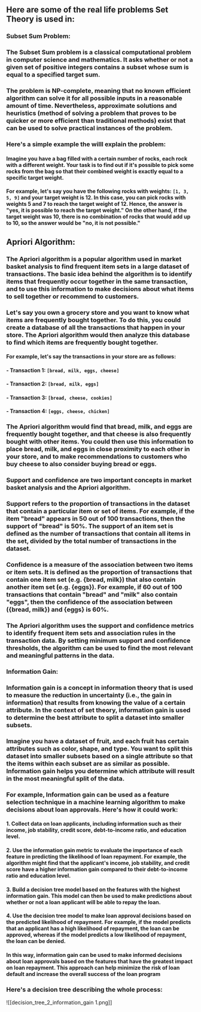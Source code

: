 ## Here are some of the real life problems Set Theory is used in:


### Subset Sum Problem:

### The Subset Sum problem is a classical computational problem in computer science and mathematics. It asks whether or not a given set of positive integers contains a subset whose sum is equal to a specified target sum. 

### The problem is NP-complete, meaning that no known efficient algorithm can solve it for all possible inputs in a reasonable amount of time. Nevertheless, approximate solutions and heuristics (method of solving a problem that proves to be quicker or more efficient than traditional methods) exist that can be used to solve practical instances of the problem.

### Here's a simple example the willl explain the problem:

#### Imagine you have a bag filled with a certain number of rocks, each rock with a different weight. Your task is to find out if it's possible to pick some rocks from the bag so that their combined weight is exactly equal to a specific target weight.

#### For example, let's say you have the following rocks with weights: `[1, 3, 5, 9]` and your target weight is 12. In this case, you can pick rocks with weights 5 and 7 to reach the target weight of 12. Hence, the answer is "yes, it is possible to reach the target weight." On the other hand, if the target weight was 10, there is no combination of rocks that would add up to 10, so the answer would be "no, it is not possible."

## Apriori Algorithm:

### The Apriori algorithm is a popular algorithm used in market basket analysis to find frequent item sets in a large dataset of transactions. The basic idea behind the algorithm is to identify items that frequently occur together in the same transaction, and to use this information to make decisions about what items to sell together or recommend to customers.

### Let's say you own a grocery store and you want to know what items are frequently bought together. To do this, you could create a database of all the transactions that happen in your store. The Apriori algorithm would then analyze this database to find which items are frequently bought together.

#### For example, let's say the transactions in your store are as follows:

#### -   Transaction 1: `[bread, milk, eggs, cheese]`
#### -   Transaction 2: `[bread, milk, eggs]`
#### -   Transaction 3: `[bread, cheese, cookies]`
#### -   Transaction 4: `[eggs, cheese, chicken]`

### The Apriori algorithm would find that bread, milk, and eggs are frequently bought together, and that cheese is also frequently bought with other items. You could then use this information to place bread, milk, and eggs in close proximity to each other in your store, and to make recommendations to customers who buy cheese to also consider buying bread or eggs.

### Support and confidence are two important concepts in market basket analysis and the Apriori algorithm.

### Support refers to the proportion of transactions in the dataset that contain a particular item or set of items. For example, if the item "bread" appears in 50 out of 100 transactions, then the support of "bread" is 50%. The support of an item set is defined as the number of transactions that contain all items in the set, divided by the total number of transactions in the dataset.

### Confidence is a measure of the association between two items or item sets. It is defined as the proportion of transactions that contain one item set (e.g. {bread, milk}) that also contain another item set (e.g. {eggs}). For example, if 60 out of 100 transactions that contain "bread" and "milk" also contain "eggs", then the confidence of the association between ({bread, milk}) and {eggs} is 60%.

### The Apriori algorithm uses the support and confidence metrics to identify frequent item sets and association rules in the transaction data. By setting minimum support and confidence thresholds, the algorithm can be used to find the most relevant and meaningful patterns in the data.

### Information Gain:

### Information gain is a concept in information theory that is used to measure the reduction in uncertainty (i.e., the gain in information) that results from knowing the value of a certain attribute. In the context of set theory, information gain is used to determine the best attribute to split a dataset into smaller subsets.

### Imagine you have a dataset of fruit, and each fruit has certain attributes such as color, shape, and type. You want to split this dataset into smaller subsets based on a single attribute so that the items within each subset are as similar as possible. Information gain helps you determine which attribute will result in the most meaningful split of the data.

### For example, Information gain can be used as a feature selection technique in a machine learning algorithm to make decisions about loan approvals. Here's how it could work:

#### 1.  Collect data on loan applicants, including information such as their income, job stability, credit score, debt-to-income ratio, and education level.
    
#### 2.  Use the information gain metric to evaluate the importance of each feature in predicting the likelihood of loan repayment. For example, the algorithm might find that the applicant's income, job stability, and credit score have a higher information gain compared to their debt-to-income ratio and education level.
    
#### 3.  Build a decision tree model based on the features with the highest information gain. This model can then be used to make predictions about whether or not a loan applicant will be able to repay the loan.
    
#### 4.  Use the decision tree model to make loan approval decisions based on the predicted likelihood of repayment. For example, if the model predicts that an applicant has a high likelihood of repayment, the loan can be approved, whereas if the model predicts a low likelihood of repayment, the loan can be denied.
    

#### In this way, information gain can be used to make informed decisions about loan approvals based on the features that have the greatest impact on loan repayment. This approach can help minimize the risk of loan default and increase the overall success of the loan program

### Here's a decision tree describing the whole process:

![[decision_tree_2_information_gain 1.png]]